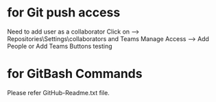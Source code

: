 for Git push access 
====================
Need to add user as a collaborator
Click on --> Repositories\Settings\collaborators and Teams
Manage Access --> Add People or Add Teams Buttons testing

for GitBash Commands 
====================
Please refer GitHub-Readme.txt file.
